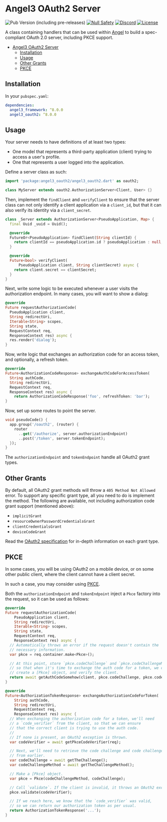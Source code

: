 # Angel3 OAuth2 Server

![Pub Version (including pre-releases)](https://img.shields.io/pub/v/angel3_oauth2?include_prereleases)
[![Null Safety](https://img.shields.io/badge/null-safety-brightgreen)](https://dart.dev/null-safety)
[![Discord](https://img.shields.io/discord/1060322353214660698)](https://discord.gg/3X6bxTUdCM)
[![License](https://img.shields.io/github/license/dart-backend/angel)](https://github.com/dart-backend/angel/tree/master/packages/oauth2/LICENSE)

A class containing handlers that can be used within [Angel](https://angel3-framework.web.app/) to build a spec-compliant OAuth 2.0 server, including PKCE support.

- [Angel3 OAuth2 Server](#angel3-oauth2-server)
  - [Installation](#installation)
  - [Usage](#usage)
  - [Other Grants](#other-grants)
  - [PKCE](#pkce)

## Installation

In your `pubspec.yaml`:

```yaml
dependencies:
  angel3_framework: ^8.0.0
  angel3_oauth2: ^8.0.0
```

## Usage

Your server needs to have definitions of at least two types:

- One model that represents a third-party application (client) trying to access a user's profile.
- One that represents a user logged into the application.

Define a server class as such:

```dart
import 'package:angel3_oauth2/angel3_oauth2.dart' as oauth2;

class MyServer extends oauth2.AuthorizationServer<Client, User> {}
```

Then, implement the `findClient` and `verifyClient` to ensure that the server class can not only identify a client application via a `client_id`, but that it can also verify its identity via a `client_secret`.

```dart
class _Server extends AuthorizationServer<PseudoApplication, Map> {
  final Uuid _uuid = Uuid();

  @override
  FutureOr<PseudoApplication> findClient(String clientId) {
    return clientId == pseudoApplication.id ? pseudoApplication : null;
  }

  @override
  Future<bool> verifyClient(
      PseudoApplication client, String clientSecret) async {
    return client.secret == clientSecret;
  }
}
```

Next, write some logic to be executed whenever a user visits the authorization endpoint. In many cases, you will want to show a dialog:

```dart
@override
Future requestAuthorizationCode(
  PseudoApplication client,
  String redirectUri,
  Iterable<String> scopes,
  String state,
  RequestContext req,
  ResponseContext res) async {
  res.render('dialog');
}
```

Now, write logic that exchanges an authorization code for an access token, and optionally, a refresh token.

```dart
@override
Future<AuthorizationCodeResponse> exchangeAuthCodeForAccessToken(
  String authCode,
  String redirectUri,
  RequestContext req,
  ResponseContext res) async {
    return AuthorizationCodeResponse('foo', refreshToken: 'bar');
}
```

Now, set up some routes to point the server.

```dart
void pseudoCode() {
  app.group('/oauth2', (router) {
    router
      ..get('/authorize', server.authorizationEndpoint)
      ..post('/token', server.tokenEndpoint);
  });
}
```

The `authorizationEndpoint` and `tokenEndpoint` handle all OAuth2 grant types.

## Other Grants

By default, all OAuth2 grant methods will throw a `405 Method Not Allowed` error. To support any specific grant type, all you need to do is implement the method. The following are available, not including authorization code grant support (mentioned above):

- `implicitGrant`
- `resourceOwnerPasswordCredentialsGrant`
- `clientCredentialsGrant`
- `deviceCodeGrant`

Read the [OAuth2 specification](https://tools.ietf.org/html/rfc6749) for in-depth information on each grant type.

## PKCE

In some cases, you will be using OAuth2 on a mobile device, or on some other
public client, where the client cannot have a client
secret.

In such a case, you may consider using [PKCE](https://tools.ietf.org/html/rfc7636).

Both the `authorizationEndpoint` and `tokenEndpoint` inject a `Pkce` factory into the request, so it
can be used as follows:

```dart
@override
Future requestAuthorizationCode(
    PseudoApplication client,
    String redirectUri,
    Iterable<String> scopes,
    String state,
    RequestContext req,
    ResponseContext res) async {
  // Automatically throws an error if the request doesn't contain the
  // necessary information.
  var pkce = req.container.make<Pkce>();

  // At this point, store `pkce.codeChallenge` and `pkce.codeChallengeMethod`,
  // so that when it's time to exchange the auth code for a token, we can
  // create a [Pkce] object, and verify the client.
  return await getAuthCodeSomehow(client, pkce.codeChallenge, pkce.codeChallengeMethod); 
}

@override
Future<AuthorizationTokenResponse> exchangeAuthorizationCodeForToken(
    String authCode,
    String redirectUri,
    RequestContext req,
    ResponseContext res) async {
  // When exchanging the authorization code for a token, we'll need
  // a `code_verifier` from the client, so that we can ensure
  // that the correct client is trying to use the auth code.
  //
  // If none is present, an OAuth2 exception is thrown.
  var codeVerifier = await getPkceCodeVerifier(req);

  // Next, we'll need to retrieve the code challenge and code challenge method
  // from earlier.
  var codeChallenge = await getTheChallenge();
  var codeChallengeMethod = await getTheChallengeMethod();

  // Make a [Pkce] object.
  var pkce = Pkce(codeChallengeMethod, codeChallenge);

  // Call `validate`. If the client is invalid, it throws an OAuth2 exception.
  pkce.validate(codeVerifier);

  // If we reach here, we know that the `code_verifier` was valid,
  // so we can return our authorization token as per usual.
  return AuthorizationTokenResponse('...');
}
```
